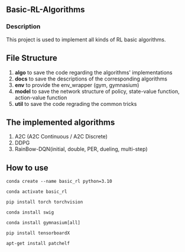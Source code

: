 ## Basic-RL-Algorithms 

### Description
This project is used to implement all kinds of RL basic algorithms.

## File Structure
1. **algo** to save the code regarding the algorithms' implementations
2. **docs** to save the descriptions of the corresponding algorithms
3. **env** to provide the env_wrapper (gym, gymnasium)
4. **model** to save the network structure of policy, state-value function, action-value function
5. **util** to save the code regrading the common tricks


## The implemented algorithms
1. A2C (A2C Continuous / A2C Discrete)
2. DDPG
3. RainBow-DQN(initial, double, PER, dueling, multi-step)

## How to use

`conda create --name basic_rl python=3.10`

`conda activate basic_rl`

`pip install torch torchvision`

`conda install swig`

`conda install gymnasium[all]`

`pip install tensorboardX`

`apt-get install patchelf`



